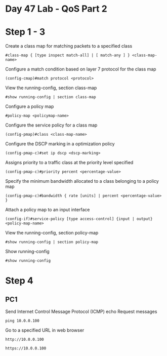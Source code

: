 # Day 47 Lab - QoS Part 2

# Step 1 - 3

Create a class map for matching packets to a specified class

```
#class-map { [type inspect match-all] | [ match-any ] } <class-map-name>
```

Configure a match condition based on layer 7 protocol for the class map

```
(config-cmap)#match protocol <protocol>
```

View the running-config, section class-map

```
#show running-config | section class-map
```

Configure a policy map

```
#policy-map <policymap-name>
```

Configure the service policy for a class map

```
(config-pmap)#class <class-map-name>
```

Configure the DSCP marking in a optimization policy

```
(config-pmap-c)#set ip dscp <dscp-marking>
```

Assigns priority to a traffic class at the priority level specified

```
(config-pmap-c)#priority percent <percentage-value>
```

Specify the minimum bandwidth allocated to a class belonging to a policy map

```
(config-pmap-c)#bandwidth { rate [units] | percent <percentage-value> }
```

Attach a policy map to an input interface

```
(config-if)#service-policy [type access-control] {input | output} <policy-map-name>
```

View the running-config, section policy-map

```
#show running-config | section policy-map
```

Show running-config

```
#show running-config
```

# Step 4

## PC1

Send Internet Control Message Protocol (ICMP) echo Request messages

```
ping 10.0.0.100
```

Go to a specified URL in web browser

```
http://10.0.0.100
```

```
https://10.0.0.100
```
